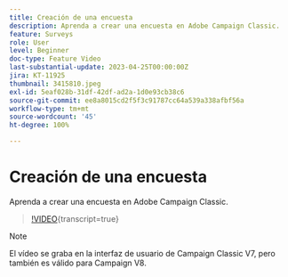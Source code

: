 ```yaml
---
title: Creación de una encuesta
description: Aprenda a crear una encuesta en Adobe Campaign Classic.
feature: Surveys
role: User
level: Beginner
doc-type: Feature Video
last-substantial-update: 2023-04-25T00:00:00Z
jira: KT-11925
thumbnail: 3415810.jpeg
exl-id: 5eaf028b-31df-42df-ad2a-1d0e93cb38c6
source-git-commit: ee8a8015cd2f5f3c91787cc64a539a338afbf56a
workflow-type: tm+mt
source-wordcount: '45'
ht-degree: 100%

---
```


# Creación de una encuesta

Aprenda a crear una encuesta en Adobe Campaign Classic.

>[!VIDEO](https://video.tv.adobe.com/v/3415810/?learn=on){transcript=true}

>[!NOTE]
>El vídeo se graba en la interfaz de usuario de Campaign Classic V7, pero también es válido para Campaign V8.
